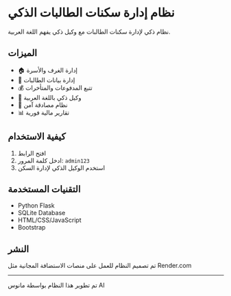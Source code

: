 # نظام إدارة سكنات الطالبات الذكي

نظام ذكي لإدارة سكنات الطالبات مع وكيل ذكي يفهم اللغة العربية.

## الميزات

- 🏠 إدارة الغرف والأسرة
- 👥 إدارة بيانات الطالبات
- 💰 تتبع المدفوعات والمتأخرات
- 🤖 وكيل ذكي باللغة العربية
- 🔐 نظام مصادقة آمن
- 📊 تقارير مالية فورية

## كيفية الاستخدام

1. افتح الرابط
2. ادخل كلمة المرور: `admin123`
3. استخدم الوكيل الذكي لإدارة السكن

## التقنيات المستخدمة

- Python Flask
- SQLite Database
- HTML/CSS/JavaScript
- Bootstrap

## النشر

تم تصميم النظام للعمل على منصات الاستضافة المجانية مثل Render.com

---

تم تطوير هذا النظام بواسطة مانوس AI

